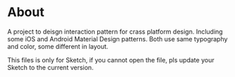# About
A project to deisgn interaction pattern for crass platform design. Including some iOS and Android Material Design patterns. Both use same typography and color, some different in layout.

This files is only for Sketch, if you cannot open the file, pls update your Sketch to the current version.
